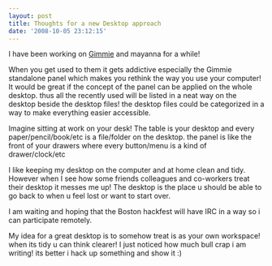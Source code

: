 ```yaml
---
layout: post
title: Thoughts for a new Desktop approach
date: '2008-10-05 23:12:15'
---
```


<p>I have been working on <a href="http://beatniksoftware.com/gimmie/">Gimmie</a> and mayanna for a while! </p><p>
When you get used to them it gets addictive especially the Gimmie standalone panel which makes you rethink the way you use your computer! It would be great if the concept of the panel can be applied on the whole desktop. thus all the recently used will be listed in a neat way on the desktop beside the desktop files! the desktop files could be categorized in a way to make everything easier accessible.</p><p>
Imagine sitting at work on your desk! The table is your desktop and every paper/pencil/book/etc is a file/folder on the desktop. the panel is like the front of your drawers where every button/menu is a kind of drawer/clock/etc </p><p>
I like keeping my desktop on the computer and at home clean and tidy. However when I see how some friends colleagues and co-workers treat their desktop it messes me up! The desktop is the place u should be able to go back to when u feel lost or want to start over.</p><p>
I am waiting and hoping that the Boston hackfest will have IRC in a way so i can participate remotely. </p><p>
My idea for a great desktop is to somehow treat is as your own workspace! when its tidy u can think clearer! I just noticed how much bull crap i am writing! its better i hack up something and show it :)</p>